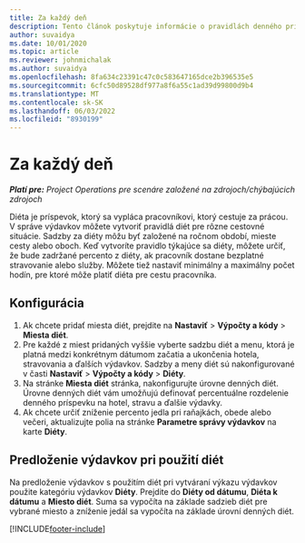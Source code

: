 ```yaml
---
title: Za každý deň
description: Tento článok poskytuje informácie o pravidlách denného príjmu, ktoré sa používajú pri správe výdavkov.
author: suvaidya
ms.date: 10/01/2020
ms.topic: article
ms.reviewer: johnmichalak
ms.author: suvaidya
ms.openlocfilehash: 8fa634c23391c47c0c583647165dce2b396535e5
ms.sourcegitcommit: 6cfc50d89528df977a8f6a55c1ad39d99800d9b4
ms.translationtype: MT
ms.contentlocale: sk-SK
ms.lasthandoff: 06/03/2022
ms.locfileid: "8930199"
---
```

# <a name="per-diems"></a>Za každý deň

_**Platí pre:** Project Operations pre scenáre založené na zdrojoch/chýbajúcich zdrojoch_


Diéta je príspevok, ktorý sa vypláca pracovníkovi, ktorý cestuje za prácou. V správe výdavkov môžete vytvoriť pravidlá diét pre rôzne cestovné situácie. Sadzby za diéty môžu byť založené na ročnom období, mieste cesty alebo oboch. Keď vytvoríte pravidlo týkajúce sa diéty, môžete určiť, že bude zadržané percento z diéty, ak pracovník dostane bezplatné stravovanie alebo služby. Môžete tiež nastaviť minimálny a maximálny počet hodín, pre ktoré môže platiť diéta pre cestu pracovníka.

## <a name="configuration"></a>Konfigurácia 

1. Ak chcete pridať miesta diét, prejdite na **Nastaviť** > **Výpočty a kódy** > **Miesta diét**.
2. Pre každé z miest pridaných vyššie vyberte sadzbu diét a menu, ktorá je platná medzi konkrétnym dátumom začatia a ukončenia hotela, stravovania a ďalších výdavkov. Sadzby a meny diét sú nakonfigurované v časti **Nastaviť** > **Výpočty a kódy** > **Diéty**.
3. Na stránke **Miesta diét** stránka, nakonfigurujte úrovne denných diét. Úrovne denných diét vám umožňujú definovať percentuálne rozdelenie denného príspevku na hotel, stravu a ďalšie výdavky. 
4. Ak chcete určiť zníženie percento jedla pri raňajkách, obede alebo večeri, aktualizujte polia na stránke **Parametre správy výdavkov** na karte **Diéty**. 
    
## <a name="submit-expenses-using-per-diem"></a>Predloženie výdavkov pri použití diét
Na predloženie výdavkov s použitím diét pri vytváraní výkazu výdavkov použite kategóriu výdavkov **Diéty**. Prejdite do **Diéty od dátumu**, **Diéta k dátumu** a **Miesto diét**. Suma sa vypočíta na základe sadzieb diét pre vybrané miesto a zníženie jedál sa vypočíta na základe úrovní denných diét.


[!INCLUDE[footer-include](../includes/footer-banner.md)]